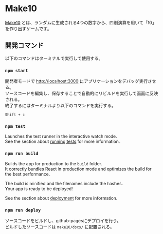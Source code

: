 # Make10

[Make10](https://github.com/C-JACKnon/make10) とは、ランダムに生成される4つの数字から、四則演算を用いて「10」を作り出すゲームです。

## 開発コマンド

以下のコマンドはターミナルで実行して使用する。
### `npm start`

開発者モードで [http://localhost:3000](http://localhost:3000) にアプリケーションをデバッグ実行させる。  
ソースコードを編集し、保存することで自動的にリビルドを実行して画面に反映される。  
終了するにはターミナルより以下のコマンドを実行する。
```
Shift + c
```

### `npm test`

Launches the test runner in the interactive watch mode.\
See the section about [running tests](https://facebook.github.io/create-react-app/docs/running-tests) for more information.

### `npm run build`

Builds the app for production to the `build` folder.\
It correctly bundles React in production mode and optimizes the build for the best performance.

The build is minified and the filenames include the hashes.\
Your app is ready to be deployed!

See the section about [deployment](https://facebook.github.io/create-react-app/docs/deployment) for more information.

### `npm run deploy`

ソースコードをビルドし、github-pagesにデプロイを行う。  
ビルドしたソースコードは `make10/docs/` に配置される。